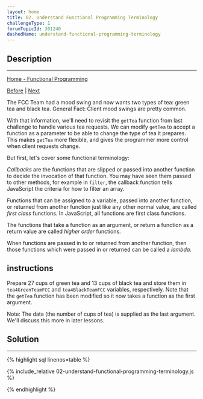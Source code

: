 ```yaml
---
layout: home
title: 02. Understand Functional Programming Terminology
challengeType: 1
forumTopicId: 301240
dashedName: understand-functional-programming-terminology
---
```


<div class="row">
<div class="columnStmt" markdown="1">

## Description
------

[Home - Functional Programming](../functional-programming/README.md)

[Before](./01-learn-about-functional-programming.md)  | [Next](./03-understand-the-hazards-of-using-imperative-code.md) 

The FCC Team had a mood swing and now wants two types of tea: green tea and black tea. General Fact: Client mood swings are pretty common.

With that information, we'll need to revisit the `getTea` function from last challenge to handle various tea requests. We can modify `getTea` to accept a function as a parameter to be able to change the type of tea it prepares. This makes `getTea` more flexible, and gives the programmer more control when client requests change.

But first, let's cover some functional terminology:

<dfn>Callbacks</dfn> are the functions that are slipped or passed into another function to decide the invocation of that function. You may have seen them passed to other methods, for example in `filter`, the callback function tells JavaScript the criteria for how to filter an array.

Functions that can be assigned to a variable, passed into another function, or returned from another function just like any other normal value, are called <dfn>first class</dfn> functions. In JavaScript, all functions are first class functions.

The functions that take a function as an argument, or return a function as a return value are called <dfn>higher order</dfn> functions.

When functions are passed in to or returned from another function, then those functions which were passed in or returned can be called a <dfn>lambda</dfn>.

##  instructions 

Prepare 27 cups of green tea and 13 cups of black tea and store them in `tea4GreenTeamFCC` and `tea4BlackTeamFCC` variables, respectively. Note that the `getTea` function has been modified so it now takes a function as the first argument.

Note: The data (the number of cups of tea) is supplied as the last argument. We'll discuss this more in later lessons.

</div>
<div class="columnSol" markdown="1">

## Solution
------

{% highlight sql linenos=table %}

{% include_relative 02-understand-functional-programming-terminology.js %}

{% endhighlight %}

</div>
</div>



